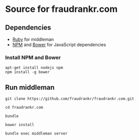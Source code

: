 # Source for fraudrankr.com

## Dependencies

* [Ruby](https://www.ruby-lang.org/) for middleman
* [NPM](https://npmjs.org) and [Bower](http://bower.io) for JavaScript dependencies

### Install NPM and Bower

```
apt-get install nodejs npm
npm install -g bower
```

## Run middleman

```
git clone https://github.com/fraudrankr/fraudrankr.com.git

cd fraudrankr.com

bundle

bower install

bundle exec middleman server
```
